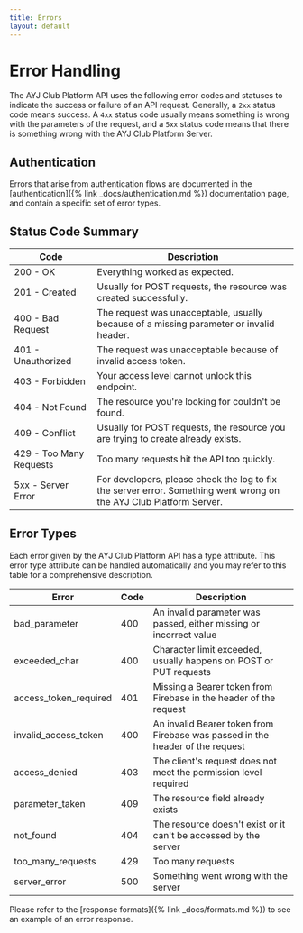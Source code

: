 ```yaml
---
title: Errors
layout: default 
---
```


# Error Handling

The AYJ Club Platform API uses the following error codes and statuses to indicate the success or failure of an API request. Generally, a `2xx` status code means success. A `4xx` status code usually means something is wrong with the parameters of the request, and a `5xx` status code means that there is something wrong with the AYJ Club Platform Server.

## Authentication

Errors that arise from authentication flows are documented in the [authentication]({% link _docs/authentication.md %}) documentation page, and contain a specific set of error types.

## Status Code Summary

| Code                    | Description                                                                                                         |
| ----------------------- | ------------------------------------------------------------------------------------------------------------------- |
| 200 - OK                | Everything worked as expected.                                                                                      |
| 201 - Created           | Usually for POST requests, the resource was created successfully.                                                   |
| 400 - Bad Request       | The request was unacceptable, usually because of a missing parameter or invalid header.                             |
| 401 - Unauthorized      | The request was unacceptable because of invalid access token.                                                       |
| 403 - Forbidden         | Your access level cannot unlock this endpoint.                                                                      |
| 404 - Not Found         | The resource you're looking for couldn't be found.                                                                  |
| 409 - Conflict          | Usually for POST requests, the resource you are trying to create already exists.                                    |
| 429 - Too Many Requests | Too many requests hit the API too quickly.                                                                          |
| 5xx - Server Error      | For developers, please check the log to fix the server error. Something went wrong on the AYJ Club Platform Server. |


## Error Types

Each error given by the AYJ Club Platform API has a type attribute. This error type attribute can be handled automatically and you may refer to this table for a comprehensive description.

| Error                 | Code | Description                                                                   |
| --------------------- | ---- | ----------------------------------------------------------------------------- |
| bad_parameter         | 400  | An invalid parameter was passed, either missing or incorrect value            |
| exceeded_char         | 400  | Character limit exceeded, usually happens on POST or PUT requests             |
| access_token_required | 401  | Missing a Bearer token from Firebase in the header of the request             |
| invalid_access_token  | 400  | An invalid Bearer token from Firebase was passed in the header of the request |
| access_denied         | 403  | The client's request does not meet the permission level required              |
| parameter_taken       | 409  | The resource field already exists                                             |
| not_found             | 404  | The resource doesn't exist or it can't be accessed by the server              |
| too_many_requests     | 429  | Too many requests                                                             |
| server_error          | 500  | Something went wrong with the server                                          |

Please refer to the [response formats]({% link _docs/formats.md %}) to see an example of an error response.